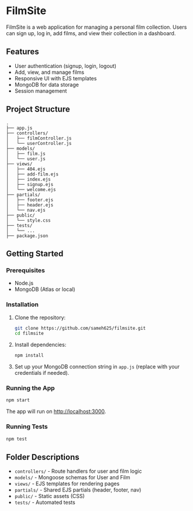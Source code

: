# FilmSite

FilmSite is a web application for managing a personal film collection. Users can sign up, log in, add films, and view their collection in a dashboard.

## Features

- User authentication (signup, login, logout)
- Add, view, and manage films
- Responsive UI with EJS templates
- MongoDB for data storage
- Session management

## Project Structure

```
.
├── app.js
├── controllers/
│   ├── filmController.js
│   └── userController.js
├── models/
│   ├── film.js
│   └── user.js
├── views/
│   ├── 404.ejs
│   ├── add-film.ejs
│   ├── index.ejs
│   ├── signup.ejs
│   └── welcome.ejs
├── partials/
│   ├── footer.ejs
│   ├── header.ejs
│   └── nav.ejs
├── public/
│   └── style.css
├── tests/
│   └── ...
├── package.json
```

## Getting Started

### Prerequisites

- Node.js
- MongoDB (Atlas or local)

### Installation

1. Clone the repository:
    ```sh
    git clone https://github.com/sameh625/filmsite.git
    cd filmsite
    ```

2. Install dependencies:
    ```sh
    npm install
    ```

3. Set up your MongoDB connection string in `app.js` (replace with your credentials if needed).

### Running the App

```sh
npm start
```

The app will run on [http://localhost:3000](http://localhost:3000).

### Running Tests

```sh
npm test
```

## Folder Descriptions

- `controllers/` - Route handlers for user and film logic
- `models/` - Mongoose schemas for User and Film
- `views/` - EJS templates for rendering pages
- `partials/` - Shared EJS partials (header, footer, nav)
- `public/` - Static assets (CSS)
- `tests/` - Automated tests
